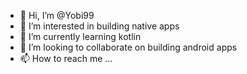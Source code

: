 - 👋 Hi, I’m @Yobi99
- 👀 I’m interested in building native apps
- 🌱 I’m currently learning kotlin
- 💞️ I’m looking to collaborate on building android apps
- 📫 How to reach me ...

<!---
Yobi99/Yobi99 is a ✨ special ✨ repository because its `README.md` (this file) appears on your GitHub profile.
You can click the Preview link to take a look at your changes.
--->
